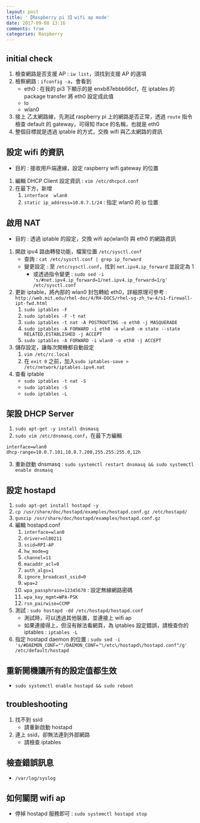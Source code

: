 ```yaml
---
layout: post
title: '【Raspberry pi 3】wifi ap mode'
date: 2017-09-08 13:16
comments: true
categories: Raspberry
---
```

## initial check
1. 檢查網路是否支援 AP : `iw list`，須找到支援 AP 的選項
2. 檢察網路 : `ifconfig -a`，會看到
	- eth0 : 在我的 pi3 下顯示的是 enxb87ebbb66cf，在 iptables 的 package transfer 將 eth0 設定成此值
	- lo
	- wlan0
3. 接上 乙太網路線，先測試 raspberry pi 上的網路是否正常，透過 `route` 指令檢查 default 的 gateway，可得知 Iface 的名稱，也就是 eth0
4. 整個目標就是透過 iptable 的方式，交換 wifi 與乙太網路的資訊

## 設定 wifi 的資訊
- 目的 : 接收用戶端連線，設定 raspberry wifi gateway 的位置

1. 編輯 DHCP Client 設定資訊 : `vim /etc/dhcpcd.conf`
2. 在最下方，新增
	1. `interface  wlan0`
	2. `static ip_address=10.0.7.1/24` : 指定 wlan0 的 ip 位置
		

## 啟用 NAT
- 目的 : 透過 iptable 的設定，交換 wifi ap(wlan0) 與 eth0 的網路資訊

1. 開啟 ipv4 路由轉發功能，檔案位置 `/etc/sysctl.conf`
	- 查詢 : `cat /etc/sysctl.conf | grep ip_forward`
	- 變更設定 : 至 `/etc/sysctl.conf`，找到 `net.ipv4.ip_forward` 並設定為 1
		- 或透過指令變更 : `sudo sed -i 's/#net.ipv4.ip_forward=1/net.ipv4.ip_forward=1/g' /etc/sysctl.conf`
2. 更新 iptable，將內部的 wlan0 封包轉給 eth0，詳細原理可參考 : `http://web.mit.edu/rhel-doc/4/RH-DOCS/rhel-sg-zh_tw-4/s1-firewall-ipt-fwd.html`
	1. `sudo iptables -F`
	2. `sudo iptables -F -t nat`
	3. `sudo iptables -t nat -A POSTROUTING -o eth0 -j MASQUERADE`
	4. `sudo iptables -A FORWARD -i eth0 -o wlan0 -m state --state RELATED,ESTABLISHED -j ACCEPT`
	5. `sudo iptables -A FORWARD -i wlan0 -o eth0 -j ACCEPT`
3. 儲存設定，讓每次開機都自動設定
	1. `vim /etc/rc.local`
	2. 在 `exit 0` 之前，加入`sudo iptables-save > /etc/network/iptables.ipv4.nat`
4. 查看 iptable
	- `sudo iptables -t nat -S`
	- `sudo iptables -S`
	- `sudo iptables -L`

## 架設 DHCP Server
1. `sudo apt-get -y install dnsmasq`
2. `sudo vim /etc/dnsmasq.conf`，在最下方編輯
```
interface=wlan0
dhcp-range=10.0.7.101,10.0.7.200,255.255.255.0,12h
```
3. 重新啟動 dnsmasq : `sudo systemctl restart dnsmasq && sudo systemctl enable dnsmasq`

## 設定 hostapd

1. `sudo apt-get install hostapd -y`
2. `cp /usr/share/doc/hostapd/examples/hostapd.conf.gz /etc/hostapd/`
3. `gunzip /usr/share/doc/hostapd/examples/hostapd.conf.gz`
4. 編輯 hostapd.conf
	1. `interface=wlan0`
	2. `driver=nl80211`
	3. `ssid=RPI-AP`
	4. `hw_mode=g`
	5. `channel=11`
	6. `macaddr_acl=0`
	7. `auth_algs=1`
	8. `ignore_broadcast_ssid=0`
	9. `wpa=2`
	10. `wpa_passphrase=12345678` : 設定無線網路密碼
	11. `wpa_key_mgmt=WPA-PSK`
	13. `rsn_pairwise=CCMP`
5. 測試 : `sudo hostapd -dd /etc/hostapd/hostapd.conf`
	- 測試時，可以透過其他裝置，並連接上 wifi ap
	- 如果連接得上，但沒有辦法看網頁，為 iptables 設定錯誤，請檢查你的 iptables : `iptables -L`
6. 指定 hostapd daemon 的位置 : `sudo sed -i 's/#DAEMON_CONF=""/DAEMON_CONF="\/etc\/hostapd\/hostapd.conf"/g' /etc/default/hostapd`

## 重新開機讓所有的設定值都生效
- `sudo systemctl enable hostapd && sudo reboot`

## troubleshooting

1. 找不到 ssid
	- 請重新啟動 hostapd
2. 連上 ssid，卻無法連到外部網路
	- 請檢查 iptables

## 檢查錯誤訊息
- `/var/log/syslog`

## 如何關閉 wifi ap
- 停掉 hostapd 服務即可 : `sudo systemctl hostapd stop`
